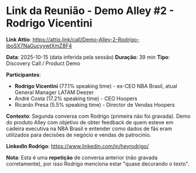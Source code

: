 # Link da Reunião - Demo Alley #2 - Rodrigo Vicentini

**Link Attio**: https://attio.link/call/Demo-Alley-2-Rodrigo-iboSX7NaGucyywtXmZ8F4

**Data**: 2025-10-15 (data inferida pela sessão)
**Duração**: 39 min
**Tipo**: Discovery Call / Product Demo

**Participantes**:
- **Rodrigo Vicentini** (77.1% speaking time) - ex-CEO NBA Brasil, atual General Manager LATAM Deezer
- André Costa (17.2% speaking time) - CEO Hoopers
- Ricardo Presa (5.5% speaking time) - Director de Vendas Hoopers

**Contexto**:
Segunda conversa com Rodrigo (primeira não foi gravada). Demo do produto Alley com objetivo de obter feedback de quem esteve em cadeira executiva na NBA Brasil e entender como dados de fãs eram utilizados para decisões de negócio e vendas de patrocínio.

**LinkedIn Rodrigo**: https://www.linkedin.com/in/heyrodrigo/

**Nota**: Esta é uma **repetição** de conversa anterior (não gravada corretamente), por isso Rodrigo menciona estar "quase decorando o texto".
